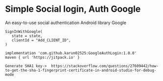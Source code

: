 # Simple Social login, Auth Google

An easy-to-use social authentication Android library Google

```
SignInWithGoogle(
   state = state,
   clientId = "Add_CLIENT_ID",
)

implementation 'com.github.karun02525:GoogleAuthLogin:1.0.0'
maven { url 'https://jitpack.io' }

Generate SHA1 key->  https://stackoverflow.com/questions/27609442/how-to-get-the-sha-1-fingerprint-certificate-in-android-studio-for-debug-mode


```
